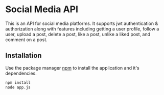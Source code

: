 # Social Media API

This is an API for social media platforms. It supports jwt authentication & authorization along with features including getting a user profile, follow a user, upload a post, delete a post, like a post, unlike a liked post, and comment on a post.

## Installation

Use the package manager [npm](https://docs.npmjs.com/cli/v8/commands/npm-install) to install the application and it's dependencies.

```bash
npm install 
node app.js
```
